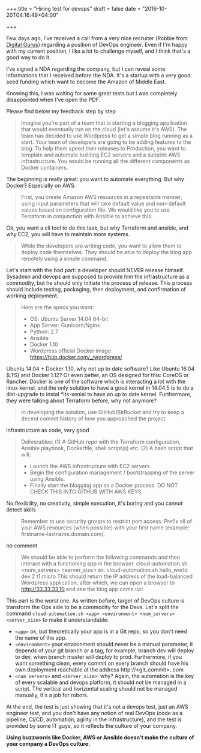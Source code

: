 +++
title = "Hiring test for devops"
draft = false
date = "2016-10-20T04:16:49+04:00"

+++

Few days ago, I've received a call from a very nice recruiter (Robbie from [Digital Gurus](http://www.digitalgurus.co.uk/)) regarding a position of DevOps engineer. Even if I'm happy with my current position, I like a lot to challenge myself, and I think that's a good way to do it.

I've signed a NDA regarding the company, but I can reveal some informations that I received before the NDA. It's a startup with a very good seed funding which want to become the Amazon of Middle East.

Knowing this, I was waiting for some great tests but I was completely disappointed when I've open the PDF.

Please find below my feedback step by step

>Imagine you're part of a team that is starting a blogging application that would eventually run on the cloud (let's assume it's AWS). The team has decided to use Wordpress to get a simple blog running as a start. Your team of developers are going to be adding features to the blog. To help them speed their releases to Production, you want to template and automate building EC2 servers and a suitable AWS infrastructure. You would be running all the different components as Docker containers.

The beginning is really great: you want to automate everything. But why Docker? Especially on AWS.

>First, you create Amazon AWS resources in a repeatable manner, using input parameters that will take default value and non-default values based on configuration file. We would like you to use Terraform in conjunction with Ansible to achieve this.

Ok, you want a cli tool to do this task, but why Terraform and ansible, and why EC2, you will have to maintain more systems.
 
>While the developers are writing code, you want to allow them to deploy code themselves. They should be able to deploy the blog app remotely using a simple command.

Let's start with the bad part: a developer should NEVER release himself. Sysadmin and devops are supposed to provide him the infrastructure as a commodity, but he should only initiate the process of release. This process should include testing, packaging, then deployment, and confirmation of working deployment.

>Here are the specs you want:
>- OS: Ubuntu Server 14.04 64-bit
>- App Server: Gunicorn/Nginx
>- Python: 2.7
>- Ansible
>- Docker 1.10
>- Wordpress official Docker image https://hub.docker.com/_/wordpress/

Ubuntu 14.04 + Docker 1.10, why not up to date software? Like Ubuntu 16.04 (LTS) and Docker 1.12? Or even better, an OS designed for this: CoreOS or Rancher. Docker is one of the software which is interacting a lot with the linux kernel, and the only solution to have a good kernel in 14.04.5 is to do a dist-upgrade to instal *lts-xenial to have an up to date kernel. Furthermore, they were talking about Terraform before, why not anymore? 

>In developing the solution, use GitHub/BitBucket and try to keep a decent commit history of how you approached the project.

infrastructure as code, very good

>Deliverables:
>(1) A GitHub repo with the Terraform configuration, Ansible playbook, Dockerfile, shell script(s) etc.
>(2) A bash script that will:
>- Launch the AWS infrastructure with EC2 servers.
>- Begin the configuration management / bootstrapping of the server using Ansible.
>- Finally start the blogging app as a Docker process.
>DO NOT CHECK THIS INTO GITHUB WITH AWS KEYS.

No flexibility, no creativity, simple execution, it's boring and you cannot detect skills

>Remember to use security groups to restrict port access. Prefix all of your AWS resources (when possible) with your first name (example: firstname-lastname.domain.com). 

no comment

>We should be able to perform the following commands and then interact with a functioning app in the
>browser.
>cloud-automation.sh <app> <environment> <num_servers> <server_size>
>ex: cloud-automation.sh hello_world dev 2 t1.micro
>This should return the IP address of the load-balanced Wordpress application, after which, we can open
>a browser to http://33.33.33.10 and see the blog app come up!

This part is the worst one. As written before, target of DevOps culture is transform the Ops side to be a commodity for the Devs. Let's split the command ```cloud-automation.sh <app> <environment> <num_servers> <server_size>``` to make it understandable:

* ```<app>``` ok, but theoretically your app is in a Git repo, so you don't need the name of the app.
* ```<environment>``` your environment should never be a manual parameter, it depends of your git branch or a tag, for example, branch dev will deploy to dev, when branch master will deploy to prod. Furthermore, if you want something clean, every commit on every branch should have his own deployment reachable at the address http://<git_commit>.<yourapp>.com
* ```<num_servers>``` and ```<server_size>```: why? Again, the automation is the key of every scalable and devops platform, it should not be managed in a script. The vertical and horizontal scaling should not be managed manually, it's a job for robots.

At the end, the test is just showing that it's not a devops test, just an AWS engineer test, and you don't have any notion of real DevOps (code as a pipeline, CI/CD, automation, agility in the infrastructure), and the test is provided by some IT guys, so it reflects the culture of your company.

**Using buzzwords like Docker, AWS or Ansible doesn't make the culture of your company a DevOps culture.**
